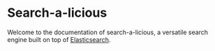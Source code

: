 # Search-a-licious

Welcome to the documentation of search-a-licious, a versatile search engine built on top of [Elasticsearch](https://www.elastic.co/).
